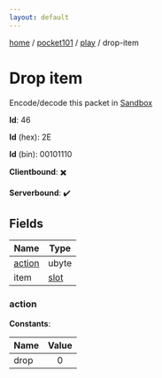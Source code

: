 ```yaml
---
layout: default
---
```


[home](/)  /  [pocket101](/protocol/pocket101)  /  [play](/protocol/pocket101/play)  /  drop-item

# Drop item

Encode/decode this packet in [Sandbox](../../../sandbox/pocket101#Play.DropItem)

**Id**: 46

**Id** (hex): 2E

**Id** (bin): 00101110

**Clientbound**: ✖️

**Serverbound**: ✔️

## Fields

Name | Type
---|---
[action](#action) | ubyte
item | [slot](/protocol/pocket101/types/slot)

### action

**Constants**:

Name | Value
---|:---:
drop | 0
